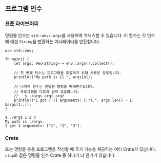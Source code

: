 ## 프로그램 인수

### 표준 라이브러리

명령줄 인수는 `std::env::args`를 사용하여 액세스할 수 있습니다. 이 함수는 각 인수에 대한 `String`을 반환하는 이터레이터를 반환합니다.

```rust,editable
use std::env;

fn main() {
    let args: Vec<String> = env::args().collect();

    // 첫 번째 인수는 프로그램을 호출하기 위해 사용된 경로입니다.
    println!("My path is {}.", args[0]);

    // 나머지 인수는 전달된 명령줄 매개변수입니다.
    // 프로그램을 다음과 같이 호출합니다:
    //   $ ./args arg1 arg2
    println!("I got {:?} arguments: {:?}.", args.len() - 1, &args[1..]);
}
```

```shell
$ ./args 1 2 3
My path is ./args.
I got 3 arguments: ["1", "2", "3"].
```

### Crate

또는 명령줄 응용 프로그램을 작성할 때 추가 기능을 제공하는 여러 Crate가 있습니다. `clap`와 같은 명령줄 인수 Crate 중 하나가 더 인기가 있습니다.

[`clap`]: https://rust-cli.github.io/book/tutorial/cli-args.html#parsing-cli-arguments-with-clap
